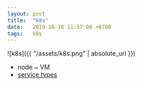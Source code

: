 ```yaml
---
layout: post
title:  "k8s"
date:   2019-10-18 11:57:00 +0700
tags:   k8s
---
```


![k8s]({{ "/assets/k8s.png" | absolute_url }})

- node ~ VM
- [service types](https://kubernetes.io/docs/concepts/services-networking/service/#publishing-services-service-types)

